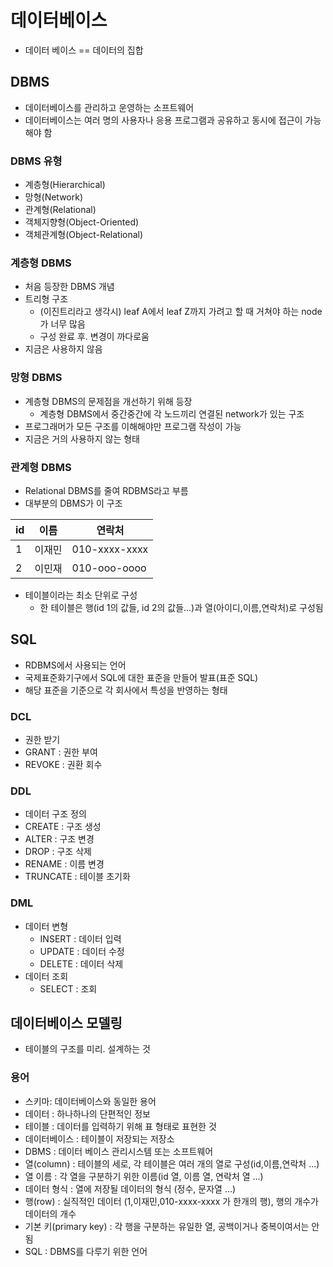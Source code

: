 # 데이터베이스

- 데이터 베이스 == 데이터의 집합

## DBMS

- 데이터베이스를 관리하고 운영하는 소프트웨어
- 데이터베이스는 여러 명의 사용자나 응용 프로그램과 공유하고 동시에 접근이 가능해야 함

### DBMS 유형

- 계층형(Hierarchical)
- 망형(Network)
- 관계형(Relational)
- 객체지향형(Object-Oriented)
- 객체관계형(Object-Relational)



### 계층형 DBMS

- 처음 등장한 DBMS 개념
- 트리형 구조 
  - (이진트리라고 생각시) leaf A에서 leaf Z까지 가려고 할 때 거쳐야 하는 node가 너무 많음
  - 구성 완료 후. 변경이 까다로움
- 지금은 사용하지 않음



### 망형 DBMS

- 계층형 DBMS의 문제점을 개선하기 위해 등장
  - 계층형 DBMS에서 중간중간에 각 노드끼리 연결된 network가 있는 구조
- 프로그래머가 모든 구조를 이해해야만 프로그램 작성이 가능
- 지금은 거의 사용하지 않는 형태



### 관계형 DBMS

- Relational DBMS를 줄여 RDBMS라고 부름
- 대부분의 DBMS가 이 구조

| id   | 이름   | 연락처        |
| ---- | ------ | ------------- |
| 1    | 이재민 | 010-xxxx-xxxx |
| 2    | 이민재 | 010-ooo-oooo  |

- 테이블이라는 최소 단위로 구성
  - 한 테이블은 행(id 1의 값들, id 2의 값들...)과 열(아이디,이름,연락처)로 구성됨

## SQL

- RDBMS에서 사용되는 언어
- 국제표준화기구에서 SQL에 대한 표준을 만들어 발표(표준 SQL)
- 해당 표준을 기준으로 각 회사에서 특성을 반영하는 형태

### DCL

- 권한 받기
- GRANT : 권한 부여
- REVOKE : 권환 회수

### DDL

- 데이터 구조 정의
- CREATE : 구조 생성
- ALTER : 구조 변경
- DROP : 구조 삭제
- RENAME : 이름 변경
- TRUNCATE : 테이블 초기화

### DML

- 데이터 변형
  - INSERT : 데이터 입력
  - UPDATE : 데이터 수정
  - DELETE : 데이터 삭제
- 데이터 조회
  - SELECT : 조회



## 데이터베이스 모델링

- 테이블의 구조를 미리. 설계하는 것

### 용어

- 스키마: 데이터베이스와 동일한 용어
- 데이터 : 하나하나의 단편적인 정보
- 테이블 : 데이터를 입력하기 위해 표 형태로 표현한 것
- 데이터베이스 : 테이블이 저장되는 저장소
- DBMS : 데이터 베이스 관리시스템 또는 소프트웨어
- 열(column) : 테이블의 세로, 각 테이블은 여러 개의 열로 구성(id,이름,연락처 ...)
- 열 이름 : 각 열을 구분하기 위한 이름(id 열, 이름 열, 연락처 열 ...)
- 데이터 형식 : 열에 저장될 데이터의 형식 (정수, 문자열 ...)
- 행(row) : 실직적인 데이터 (1,이재민,010-xxxx-xxxx 가 한개의 행), 행의 개수가 데이터의 개수
- 기본 키(primary key) : 각 행을 구분하는 유일한 열, 공백이거나 중복이여서는 안됨
- SQL : DBMS를 다루기 위한 언어